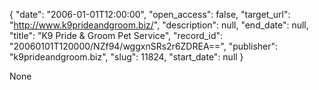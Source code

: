 {
  "date": "2006-01-01T12:00:00", 
  "open_access": false, 
  "target_url": "http://www.k9prideandgroom.biz/", 
  "description": null, 
  "end_date": null, 
  "title": "K9 Pride & Groom Pet Service", 
  "record_id": "20060101T120000/NZf94/wggxnSRs2r6ZDREA==", 
  "publisher": "k9prideandgroom.biz", 
  "slug": 11824, 
  "start_date": null
}

None